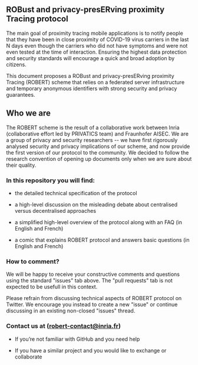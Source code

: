 ## ROBust and privacy-presERving proximity Tracing protocol          

The main goal of proximity tracing mobile applications is to notify people that they have been in close proximity of COVID-19 virus carriers in the last N days even though the carriers who did not have symptoms and were not even tested at the time of interaction. Ensuring the highest data protection and security standards will encourage a quick and broad adoption by citizens. 

This document proposes a ROBust and privacy-presERving proximity Tracing (ROBERT) scheme that relies on a federated server infrastructure and temporary anonymous identifiers with strong security and privacy guarantees. 

## Who we are

The ROBERT scheme is the result of a collaborative work between Inria (collaborative effort led by PRIVATICS team) and Fraunhofer AISEC. We are a group of privacy and security researchers -- we have first rigorously analysed security and privacy implications of our scheme, and now provide the first version of our protocol to the community. We decided to follow the research convention of opening up documents only when we are sure about their quality. 


### In this repository you will find: 

* the detailed technical specification of the protocol

* a high-level discussion on the misleading debate about centralised versus decentralised approaches

* a simplified high-level overview of the protocol along with an FAQ (in English and French)

* a comic that explains ROBERT protocol and answers basic questions  (in English and French)

### How to comment?

We will be happy to receive your constructive  comments and questions using the standard "issues" tab above. The "pull requests" tab is not expected to be usefull in this context.

Please refrain from discussing technical aspects of ROBERT protocol on Twitter. We encourage you instead to create a new "issue" or continue discussing in an existing non-closed "issues" thread.

### Contact us at ([robert-contact@inria.fr](mailto:robert-contact@inria.fr)) 

* If you’re not familiar with GitHub and you need help

* If you have a similar project and you would like to exchange or collaborate 
